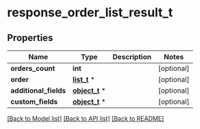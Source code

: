 # response_order_list_result_t

## Properties
Name | Type | Description | Notes
------------ | ------------- | ------------- | -------------
**orders_count** | **int** |  | [optional] 
**order** | [**list_t**](order.md) \* |  | [optional] 
**additional_fields** | [**object_t**](.md) \* |  | [optional] 
**custom_fields** | [**object_t**](.md) \* |  | [optional] 

[[Back to Model list]](../README.md#documentation-for-models) [[Back to API list]](../README.md#documentation-for-api-endpoints) [[Back to README]](../README.md)


